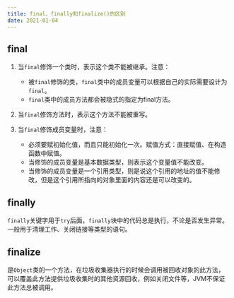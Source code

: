```yaml
---
title: final、finally和finalize()的区别
date: 2021-01-04
---
```


## final

1. 当```final```修饰一个类时，表示这个类不能被继承。注意：
   + 被```final```修饰的类，```final```类中的成员变量可以根据自己的实际需要设计为```final```。
   + ```final```类中的成员方法都会被隐式的指定为final方法。

2. 当```final```修饰方法时，表示这个方法不能被重写。

3. 当```final```修饰成员变量时，注意：
   + 必须要赋初始化值，而且只能初始化一次。赋值方式：直接赋值、在构造函数中赋值。
   + 当修饰的成员变量是基本数据类型，则表示这个变量值不能改变。
   + 当修饰的成员变量是一个引用类型，则是说这个引用的地址的值不能修改，但是这个引用所指向的对象里面的内容还是可以改变的。

## finally

```finally```关键字用于```try```后面，```finally```块中的代码总是执行，不论是否发生异常。一般用于清理工作、关闭链接等类型的语句。

## finalize

是```Object```类的一个方法，在垃圾收集器执行的时候会调用被回收对象的此方法，可以覆盖此方法提供垃圾收集时的其他资源回收，例如关闭文件等，JVM不保证此方法总被调用。
